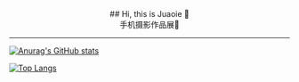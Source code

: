 <!--
**Juaoie/Juaoie** is a ✨ _special_ ✨ repository because its `README.md` (this file) appears on your GitHub profile.

Here are some ideas to get you started:

- 🔭 I’m currently working on ...
- 🌱 I’m currently learning ...
- 👯 I’m looking to collaborate on ...
- 🤔 I’m looking for help with ...
- 💬 Ask me about ...
- 📫 How to reach me: ...
- 😄 Pronouns: ...
- ⚡ Fun fact: ...
-->

<div align=center>
## Hi, this is Juaoie 👋
</div>



<div align=center>
  <a src="./a.md">手机摄影作品展🌱</a>
</div>

------




[![Anurag's GitHub stats](https://github-readme-stats.vercel.app/api?username=Juaoie&show_icons=true&theme=gotham)](https://github.com/anuraghazra/github-readme-stats)

[![Top Langs](https://github-readme-stats.vercel.app/api/top-langs/?username=Juaoie&hide=html)](https://github.com/anuraghazra/github-readme-stats)
